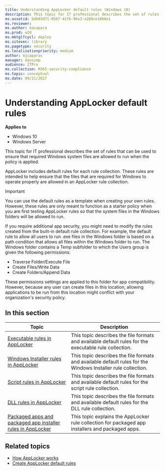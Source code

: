 ```yaml
---
title: Understanding AppLocker default rules (Windows 10)
description: This topic for IT professional describes the set of rules that can be used to ensure that required Windows system files are allowed to run when the policy is applied.
ms.assetid: bdb03d71-05b7-41fb-96e3-a289ce1866e1
ms.reviewer:
ms.author: macapara
ms.prod: w10
ms.mktglfcycl: deploy
ms.sitesec: library
ms.pagetype: security
ms.localizationpriority: medium
author: mjcaparas
manager: dansimp
audience: ITPro
ms.collection: M365-security-compliance
ms.topic: conceptual
ms.date: 09/21/2017
---
```


# Understanding AppLocker default rules

**Applies to**
- Windows 10
- Windows Server

This topic for IT professional describes the set of rules that can be used to ensure that required Windows system files are allowed to run when the policy is applied.

AppLocker includes default rules for each rule collection. These rules are intended to help ensure that the files that are required for Windows to operate properly are allowed in an AppLocker rule collection.

> [!IMPORTANT]
> You can use the default rules as a template when creating your own rules. However, these rules are only meant to function as a starter policy when you are first testing AppLocker rules so that the system files in the Windows folders will be allowed to run.

If you require additional app security, you might need to modify the rules created from the built-in default rule collection. For example, the default rule to allow all users to run .exe files in the Windows folder is based on a path condition that allows all files within the Windows folder to run.
The Windows folder contains a Temp subfolder to which the Users group is given the following permissions:

-   Traverse Folder/Execute File
-   Create Files/Write Data
-   Create Folders/Append Data

These permissions settings are applied to this folder for app compatibility. However, because any user can create files in this location, allowing applications to be run from this location might conflict with your organization's security policy.

## In this section

| Topic | Description |
| - | - |
| [Executable rules in AppLocker](executable-rules-in-applocker.md) | This topic describes the file formats and available default rules for the executable rule collection. |
| [Windows Installer rules in AppLocker](windows-installer-rules-in-applocker.md) | This topic describes the file formats and available default rules for the Windows Installer rule collection.|
| [Script rules in AppLocker](script-rules-in-applocker.md) | This topic describes the file formats and available default rules for the script rule collection.|
| [DLL rules in AppLocker](dll-rules-in-applocker.md) | This topic describes the file formats and available default rules for the DLL rule collection.|
| [Packaged apps and packaged app installer rules in AppLocker](packaged-apps-and-packaged-app-installer-rules-in-applocker.md) | This topic explains the AppLocker rule collection for packaged app installers and packaged apps.|

## Related topics

- [How AppLocker works](how-applocker-works-techref.md)
- [Create AppLocker default rules](create-applocker-default-rules.md)
